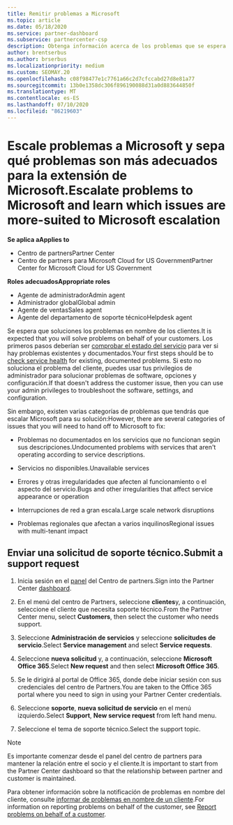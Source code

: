 ```yaml
---
title: Remitir problemas a Microsoft
ms.topic: article
ms.date: 05/18/2020
ms.service: partner-dashboard
ms.subservice: partnercenter-csp
description: Obtenga información acerca de los problemas que se espera que los partners de Microsoft se solucionen por sí mismos para sus clientes y los problemas que pueden necesitar para remitirse a Microsoft.
author: brentserbus
ms.author: brserbus
ms.localizationpriority: medium
ms.custom: SEOMAY.20
ms.openlocfilehash: c08f98477e1c7761a66c2d7cfccabd27d8e81a77
ms.sourcegitcommit: 13b0e1358dc306f896190088d31a0d883644850f
ms.translationtype: MT
ms.contentlocale: es-ES
ms.lasthandoff: 07/10/2020
ms.locfileid: "86219603"
---
```

# <a name="escalate-problems-to-microsoft-and-learn-which-issues-are-more-suited-to-microsoft-escalation"></a><span data-ttu-id="fa4f5-103">Escale problemas a Microsoft y sepa qué problemas son más adecuados para la extensión de Microsoft.</span><span class="sxs-lookup"><span data-stu-id="fa4f5-103">Escalate problems to Microsoft and learn which issues are more-suited to Microsoft escalation</span></span>  

<span data-ttu-id="fa4f5-104">**Se aplica a**</span><span class="sxs-lookup"><span data-stu-id="fa4f5-104">**Applies to**</span></span>

- <span data-ttu-id="fa4f5-105">Centro de partners</span><span class="sxs-lookup"><span data-stu-id="fa4f5-105">Partner Center</span></span>
- <span data-ttu-id="fa4f5-106">Centro de partners para Microsoft Cloud for US Government</span><span class="sxs-lookup"><span data-stu-id="fa4f5-106">Partner Center for Microsoft Cloud for US Government</span></span>

<span data-ttu-id="fa4f5-107">**Roles adecuados**</span><span class="sxs-lookup"><span data-stu-id="fa4f5-107">**Appropriate roles**</span></span>

- <span data-ttu-id="fa4f5-108">Agente de administrador</span><span class="sxs-lookup"><span data-stu-id="fa4f5-108">Admin agent</span></span>
- <span data-ttu-id="fa4f5-109">Administrador global</span><span class="sxs-lookup"><span data-stu-id="fa4f5-109">Global admin</span></span>
- <span data-ttu-id="fa4f5-110">Agente de ventas</span><span class="sxs-lookup"><span data-stu-id="fa4f5-110">Sales agent</span></span>
- <span data-ttu-id="fa4f5-111">Agente del departamento de soporte técnico</span><span class="sxs-lookup"><span data-stu-id="fa4f5-111">Helpdesk agent</span></span>

<span data-ttu-id="fa4f5-112">Se espera que soluciones los problemas en nombre de los clientes.</span><span class="sxs-lookup"><span data-stu-id="fa4f5-112">It is expected that you will solve problems on behalf of your customers.</span></span> <span data-ttu-id="fa4f5-113">Los primeros pasos deberían ser [comprobar el estado del servicio](check-service-health.md) para ver si hay problemas existentes y documentados.</span><span class="sxs-lookup"><span data-stu-id="fa4f5-113">Your first steps should be to [check service health](check-service-health.md) for existing, documented problems.</span></span> <span data-ttu-id="fa4f5-114">Si esto no soluciona el problema del cliente, puedes usar tus privilegios de administrador para solucionar problemas de software, opciones y configuración.</span><span class="sxs-lookup"><span data-stu-id="fa4f5-114">If that doesn't address the customer issue, then you can use your admin privileges to troubleshoot the software, settings, and configuration.</span></span>

<span data-ttu-id="fa4f5-115">Sin embargo, existen varias categorías de problemas que tendrás que escalar Microsoft para su solución:</span><span class="sxs-lookup"><span data-stu-id="fa4f5-115">However, there are several categories of issues that you will need to hand off to Microsoft to fix:</span></span>

- <span data-ttu-id="fa4f5-116">Problemas no documentados en los servicios que no funcionan según sus descripciones.</span><span class="sxs-lookup"><span data-stu-id="fa4f5-116">Undocumented problems with services that aren't operating according to service descriptions.</span></span>

- <span data-ttu-id="fa4f5-117">Servicios no disponibles.</span><span class="sxs-lookup"><span data-stu-id="fa4f5-117">Unavailable services</span></span>

- <span data-ttu-id="fa4f5-118">Errores y otras irregularidades que afecten al funcionamiento o el aspecto del servicio.</span><span class="sxs-lookup"><span data-stu-id="fa4f5-118">Bugs and other irregularities that affect service appearance or operation</span></span>

- <span data-ttu-id="fa4f5-119">Interrupciones de red a gran escala.</span><span class="sxs-lookup"><span data-stu-id="fa4f5-119">Large scale network disruptions</span></span>

- <span data-ttu-id="fa4f5-120">Problemas regionales que afectan a varios inquilinos</span><span class="sxs-lookup"><span data-stu-id="fa4f5-120">Regional issues with multi-tenant impact</span></span>

## <a name="submit-a-support-request"></a><span data-ttu-id="fa4f5-121">Enviar una solicitud de soporte técnico.</span><span class="sxs-lookup"><span data-stu-id="fa4f5-121">Submit a support request</span></span>

1. <span data-ttu-id="fa4f5-122">Inicia sesión en el [panel](https://partner.microsoft.com/dashboard) del Centro de partners.</span><span class="sxs-lookup"><span data-stu-id="fa4f5-122">Sign into the Partner Center [dashboard](https://partner.microsoft.com/dashboard).</span></span>

2. <span data-ttu-id="fa4f5-123">En el menú del centro de Partners, seleccione **clientes**y, a continuación, seleccione el cliente que necesita soporte técnico.</span><span class="sxs-lookup"><span data-stu-id="fa4f5-123">From the Partner Center menu, select **Customers**, then select the customer who needs support.</span></span>

3. <span data-ttu-id="fa4f5-124">Seleccione **Administración de servicios** y seleccione **solicitudes de servicio**.</span><span class="sxs-lookup"><span data-stu-id="fa4f5-124">Select **Service management** and select **Service requests**.</span></span>

4. <span data-ttu-id="fa4f5-125">Seleccione **nueva solicitud** y, a continuación, seleccione **Microsoft Office 365**.</span><span class="sxs-lookup"><span data-stu-id="fa4f5-125">Select **New request** and then select **Microsoft Office 365**.</span></span>

5. <span data-ttu-id="fa4f5-126">Se le dirigirá al portal de Office 365, donde debe iniciar sesión con sus credenciales del centro de Partners.</span><span class="sxs-lookup"><span data-stu-id="fa4f5-126">You are taken to the Office 365 portal where you need to sign in using your Partner Center credentials.</span></span>

6. <span data-ttu-id="fa4f5-127">Seleccione **soporte**, **nueva solicitud de servicio** en el menú izquierdo.</span><span class="sxs-lookup"><span data-stu-id="fa4f5-127">Select **Support**, **New service request** from left hand menu.</span></span>

7. <span data-ttu-id="fa4f5-128">Seleccione el tema de soporte técnico.</span><span class="sxs-lookup"><span data-stu-id="fa4f5-128">Select the support topic.</span></span>

>[!NOTE]
><span data-ttu-id="fa4f5-129">Es importante comenzar desde el panel del centro de partners para mantener la relación entre el socio y el cliente.</span><span class="sxs-lookup"><span data-stu-id="fa4f5-129">It is important to start from the Partner Center dashboard so that the relationship between partner and customer is maintained.</span></span> 


<span data-ttu-id="fa4f5-130">Para obtener información sobre la notificación de problemas en nombre del cliente, consulte [informar de problemas en nombre de un cliente](report-problems-on-behalf-of-a-customer.md).</span><span class="sxs-lookup"><span data-stu-id="fa4f5-130">For information on reporting problems on behalf of the customer, see [Report problems on behalf of a customer](report-problems-on-behalf-of-a-customer.md).</span></span>

 

 



